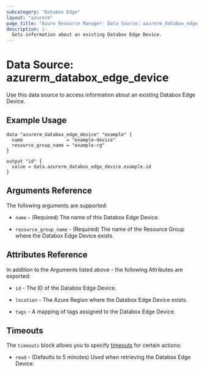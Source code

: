 ```yaml
---
subcategory: "Databox Edge"
layout: "azurerm"
page_title: "Azure Resource Manager: Data Source: azurerm_databox_edge_device"
description: |-
  Gets information about an existing Databox Edge Device.
---
```


# Data Source: azurerm_databox_edge_device

Use this data source to access information about an existing Databox Edge Device.

## Example Usage

```hcl
data "azurerm_databox_edge_device" "example" {
  name                = "example-device"
  resource_group_name = "example-rg"
}

output "id" {
  value = data.azurerm_databox_edge_device.example.id
}
```

## Arguments Reference

The following arguments are supported:

* `name` - (Required) The name of this Databox Edge Device.

* `resource_group_name` - (Required) The name of the Resource Group where the Databox Edge Device exists.

## Attributes Reference

In addition to the Arguments listed above - the following Attributes are exported: 

* `id` - The ID of the Databox Edge Device.

* `location` - The Azure Region where the Databox Edge Device exists.

* `tags` - A mapping of tags assigned to the Databox Edge Device.

## Timeouts

The `timeouts` block allows you to specify [timeouts](https://www.terraform.io/docs/configuration/resources.html#timeouts) for certain actions:

* `read` - (Defaults to 5 minutes) Used when retrieving the Databox Edge Device.
